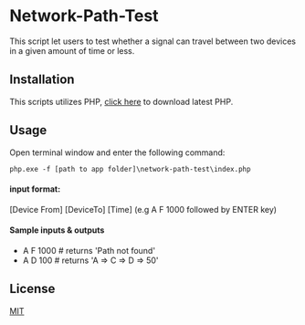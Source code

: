 # Network-Path-Test

This script let users to test whether a signal can travel between two devices in a given amount of time or less.

## Installation

This scripts utilizes PHP, [click here](https://www.php.net/distributions/php-7.4.11.tar.bz2) to download latest PHP.


## Usage
Open terminal window and enter the following command:
```'PHP
php.exe -f [path to app folder]\network-path-test\index.php
```
#### input format:
[Device From] [DeviceTo] [Time] 
(e.g A F 1000 followed by ENTER key)

#### Sample inputs & outputs
* A F 1000  # returns 'Path not found'
* A D 100   # returns 'A => C => D => 50'


## License
[MIT](https://choosealicense.com/licenses/mit/)